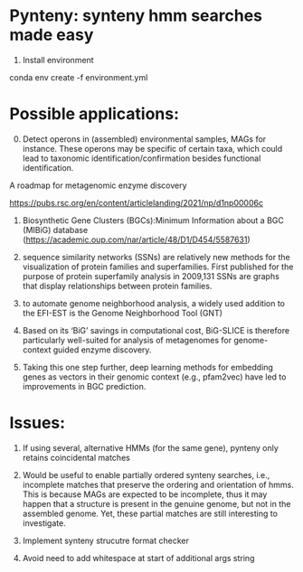 # Pynteny: synteny hmm searches made easy

1. Install environment

conda env create -f environment.yml

# Possible applications:

0. Detect operons in (assembled) environmental samples, MAGs for instance. These operons may be specific of certain taxa, which could lead to taxonomic identification/confirmation besides functional identification.

A roadmap for metagenomic enzyme discovery

https://pubs.rsc.org/en/content/articlelanding/2021/np/d1np00006c


1. Biosynthetic Gene Clusters (BGCs):Minimum Information about a BGC (MIBiG) database (https://academic.oup.com/nar/article/48/D1/D454/5587631)

2. sequence similarity networks (SSNs) are relatively new methods for the visualization of protein families and superfamilies. First published for the purpose of protein superfamily analysis in 2009,131 SSNs are graphs that display relationships between protein families. 

3. to automate genome neighborhood analysis, a widely used addition to the EFI-EST is the Genome Neighborhood Tool (GNT)

4. Based on its ‘BiG’ savings in computational cost, BiG-SLICE is therefore particularly well-suited for analysis of metagenomes for genome-context guided enzyme discovery.

5. Taking this one step further, deep learning methods for embedding genes as vectors in their genomic context (e.g., pfam2vec) have led to improvements in BGC prediction.


# Issues:
1. If using several, alternative HMMs (for the same gene), pynteny only retains coincidental matches

2. Would be useful to enable partially ordered synteny searches, i.e., incomplete matches that preserve the ordering and orientation of hmms. This is because MAGs are expected to be incomplete, thus it may happen that a structure is present in the genuine genome, but not in the assembled genome. Yet, these partial matches are still interesting to investigate.

3. Implement synteny strucutre format checker

4. Avoid need to add whitespace at start of additional args string